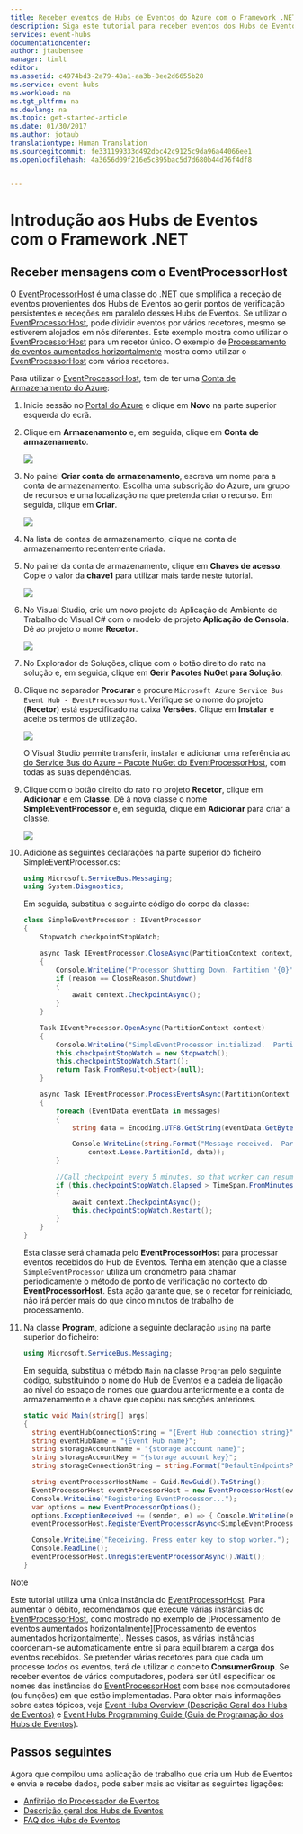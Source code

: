 ```yaml
---
title: Receber eventos de Hubs de Eventos do Azure com o Framework .NET | Microsoft Docs
description: Siga este tutorial para receber eventos dos Hubs de Eventos do Azure com o Framework .NET.
services: event-hubs
documentationcenter: 
author: jtaubensee
manager: timlt
editor: 
ms.assetid: c4974bd3-2a79-48a1-aa3b-8ee2d6655b28
ms.service: event-hubs
ms.workload: na
ms.tgt_pltfrm: na
ms.devlang: na
ms.topic: get-started-article
ms.date: 01/30/2017
ms.author: jotaub
translationtype: Human Translation
ms.sourcegitcommit: fe331199333d492dbc42c9125c9da96a44066ee1
ms.openlocfilehash: 4a3656d09f216e5c895bac5d7d680b44d76f4df8


---
```

# <a name="get-started-with-event-hubs-using-the-net-framework"></a>Introdução aos Hubs de Eventos com o Framework .NET

## <a name="receive-messages-with-eventprocessorhost"></a>Receber mensagens com o EventProcessorHost
O [EventProcessorHost][EventProcessorHost] é uma classe do .NET que simplifica a receção de eventos provenientes dos Hubs de Eventos ao gerir pontos de verificação persistentes e receções em paralelo desses Hubs de Eventos. Se utilizar o [EventProcessorHost][EventProcessorHost], pode dividir eventos por vários recetores, mesmo se estiverem alojados em nós diferentes. Este exemplo mostra como utilizar o [EventProcessorHost][EventProcessorHost] para um recetor único. O exemplo de [Processamento de eventos aumentados horizontalmente][Scale out Event Processing with Event Hubs] mostra como utilizar o [EventProcessorHost][EventProcessorHost] com vários recetores.

Para utilizar o [EventProcessorHost][EventProcessorHost], tem de ter uma [Conta de Armazenamento do Azure][Azure Storage account]:

1. Inicie sessão no [Portal do Azure][Azure portal] e clique em **Novo** na parte superior esquerda do ecrã.
2. Clique em **Armazenamento** e, em seguida, clique em **Conta de armazenamento**.
   
    ![](./media/event-hubs-dotnet-framework-getstarted-receive-eph/create-storage1.png)
3. No painel **Criar conta de armazenamento**, escreva um nome para a conta de armazenamento. Escolha uma subscrição do Azure, um grupo de recursos e uma localização na que pretenda criar o recurso. Em seguida, clique em **Criar**.
   
    ![](./media/event-hubs-dotnet-framework-getstarted-receive-eph/create-storage2.png)
4. Na lista de contas de armazenamento, clique na conta de armazenamento recentemente criada.
5. No painel da conta de armazenamento, clique em **Chaves de acesso**. Copie o valor da **chave1** para utilizar mais tarde neste tutorial.
   
    ![](./media/event-hubs-dotnet-framework-getstarted-receive-eph/create-storage3.png)
6. No Visual Studio, crie um novo projeto de Aplicação de Ambiente de Trabalho do Visual C# com o modelo de projeto **Aplicação de Consola**. Dê ao projeto o nome **Recetor**.
   
    ![](./media/event-hubs-dotnet-framework-getstarted-receive-eph/create-receiver-csharp1.png)
7. No Explorador de Soluções, clique com o botão direito do rato na solução e, em seguida, clique em **Gerir Pacotes NuGet para Solução**.
8. Clique no separador **Procurar** e procure `Microsoft Azure Service Bus Event Hub - EventProcessorHost`. Verifique se o nome do projeto (**Recetor**) está especificado na caixa **Versões**. Clique em **Instalar** e aceite os termos de utilização.
   
    ![](./media/event-hubs-dotnet-framework-getstarted-receive-eph/create-eph-csharp1.png)
   
    O Visual Studio permite transferir, instalar e adicionar uma referência ao [do Service Bus do Azure – Pacote NuGet do EventProcessorHost](https://www.nuget.org/packages/Microsoft.Azure.ServiceBus.EventProcessorHost), com todas as suas dependências.
9. Clique com o botão direito do rato no projeto **Recetor**, clique em **Adicionar** e em **Classe**. Dê à nova classe o nome **SimpleEventProcessor** e, em seguida, clique em **Adicionar** para criar a classe.
   
    ![](./media/event-hubs-dotnet-framework-getstarted-receive-eph/create-receiver-csharp2.png)
10. Adicione as seguintes declarações na parte superior do ficheiro SimpleEventProcessor.cs:
    
     ```csharp
     using Microsoft.ServiceBus.Messaging;
     using System.Diagnostics;
     ```
    
     Em seguida, substitua o seguinte código do corpo da classe:
    
     ```csharp
     class SimpleEventProcessor : IEventProcessor
     {
         Stopwatch checkpointStopWatch;
    
         async Task IEventProcessor.CloseAsync(PartitionContext context, CloseReason reason)
         {
             Console.WriteLine("Processor Shutting Down. Partition '{0}', Reason: '{1}'.", context.Lease.PartitionId, reason);
             if (reason == CloseReason.Shutdown)
             {
                 await context.CheckpointAsync();
             }
         }
    
         Task IEventProcessor.OpenAsync(PartitionContext context)
         {
             Console.WriteLine("SimpleEventProcessor initialized.  Partition: '{0}', Offset: '{1}'", context.Lease.PartitionId, context.Lease.Offset);
             this.checkpointStopWatch = new Stopwatch();
             this.checkpointStopWatch.Start();
             return Task.FromResult<object>(null);
         }
    
         async Task IEventProcessor.ProcessEventsAsync(PartitionContext context, IEnumerable<EventData> messages)
         {
             foreach (EventData eventData in messages)
             {
                 string data = Encoding.UTF8.GetString(eventData.GetBytes());
    
                 Console.WriteLine(string.Format("Message received.  Partition: '{0}', Data: '{1}'",
                     context.Lease.PartitionId, data));
             }
    
             //Call checkpoint every 5 minutes, so that worker can resume processing from 5 minutes back if it restarts.
             if (this.checkpointStopWatch.Elapsed > TimeSpan.FromMinutes(5))
             {
                 await context.CheckpointAsync();
                 this.checkpointStopWatch.Restart();
             }
         }
     }
     ```
    
     Esta classe será chamada pelo **EventProcessorHost** para processar eventos recebidos do Hub de Eventos. Tenha em atenção que a classe `SimpleEventProcessor` utiliza um cronómetro para chamar periodicamente o método de ponto de verificação no contexto do **EventProcessorHost**. Esta ação garante que, se o recetor for reiniciado, não irá perder mais do que cinco minutos de trabalho de processamento.
11. Na classe **Program**, adicione a seguinte declaração `using` na parte superior do ficheiro:
    
     ```csharp
     using Microsoft.ServiceBus.Messaging;
     ```
    
     Em seguida, substitua o método `Main` na classe `Program` pelo seguinte código, substituindo o nome do Hub de Eventos e a cadeia de ligação ao nível do espaço de nomes que guardou anteriormente e a conta de armazenamento e a chave que copiou nas secções anteriores. 
    
     ```csharp
     static void Main(string[] args)
     {
       string eventHubConnectionString = "{Event Hub connection string}";
       string eventHubName = "{Event Hub name}";
       string storageAccountName = "{storage account name}";
       string storageAccountKey = "{storage account key}";
       string storageConnectionString = string.Format("DefaultEndpointsProtocol=https;AccountName={0};AccountKey={1}", storageAccountName, storageAccountKey);
    
       string eventProcessorHostName = Guid.NewGuid().ToString();
       EventProcessorHost eventProcessorHost = new EventProcessorHost(eventProcessorHostName, eventHubName, EventHubConsumerGroup.DefaultGroupName, eventHubConnectionString, storageConnectionString);
       Console.WriteLine("Registering EventProcessor...");
       var options = new EventProcessorOptions();
       options.ExceptionReceived += (sender, e) => { Console.WriteLine(e.Exception); };
       eventProcessorHost.RegisterEventProcessorAsync<SimpleEventProcessor>(options).Wait();
    
       Console.WriteLine("Receiving. Press enter key to stop worker.");
       Console.ReadLine();
       eventProcessorHost.UnregisterEventProcessorAsync().Wait();
     }
     ```

> [!NOTE]
> Este tutorial utiliza uma única instância do [EventProcessorHost][EventProcessorHost]. Para aumentar o débito, recomendamos que execute várias instâncias do [EventProcessorHost][EventProcessorHost], como mostrado no exemplo de [Processamento de eventos aumentados horizontalmente][Processamento de eventos aumentados horizontalmente]. Nesses casos, as várias instâncias coordenam-se automaticamente entre si para equilibrarem a carga dos eventos recebidos. Se pretender várias recetores para que cada um processe *todos* os eventos, terá de utilizar o conceito **ConsumerGroup**. Se receber eventos de vários computadores, poderá ser útil especificar os nomes das instâncias do [EventProcessorHost][EventProcessorHost] com base nos computadores (ou funções) em que estão implementadas. Para obter mais informações sobre estes tópicos, veja [Event Hubs Overview (Descrição Geral dos Hubs de Eventos)][Event Hubs Overview] e [Event Hubs Programming Guide (Guia de Programação dos Hubs de Eventos)][Event Hubs Programming Guide].
> 
> 

<!-- Links -->
[Event Hubs Overview]: event-hubs-overview.md
[Event Hubs Programming Guide]: event-hubs-programming-guide.md
[Azure Storage account]: ../storage/storage-create-storage-account.md
[EventProcessorHost]: /dotnet/api/microsoft.servicebus.messaging.eventprocessorhost
[Azure portal]: https://portal.azure.com

## <a name="next-steps"></a>Passos seguintes
Agora que compilou uma aplicação de trabalho que cria um Hub de Eventos e envia e recebe dados, pode saber mais ao visitar as seguintes ligações:

* [Anfitrião do Processador de Eventos](/dotnet/api/microsoft.servicebus.messaging.eventprocessorhost)
* [Descrição geral dos Hubs de Eventos][Event Hubs overview]
* [FAQ dos Hubs de Eventos](event-hubs-faq.md)

<!-- Images. -->
[19]: ./media/event-hubs-csharp-ephcs-getstarted/create-eh-proj1.png
[20]: ./media/event-hubs-csharp-ephcs-getstarted/create-eh-proj2.png
[21]: ./media/event-hubs-csharp-ephcs-getstarted/run-csharp-ephcs1.png
[22]: ./media/event-hubs-csharp-ephcs-getstarted/run-csharp-ephcs2.png

<!-- Links -->
[Event Processor Host]: https://www.nuget.org/packages/Microsoft.Azure.ServiceBus.EventProcessorHost
[Event Hubs overview]: event-hubs-overview.md
[Scale out Event Processing with Event Hubs]: https://code.msdn.microsoft.com/Service-Bus-Event-Hub-45f43fc3


<!--HONumber=Feb17_HO1-->


